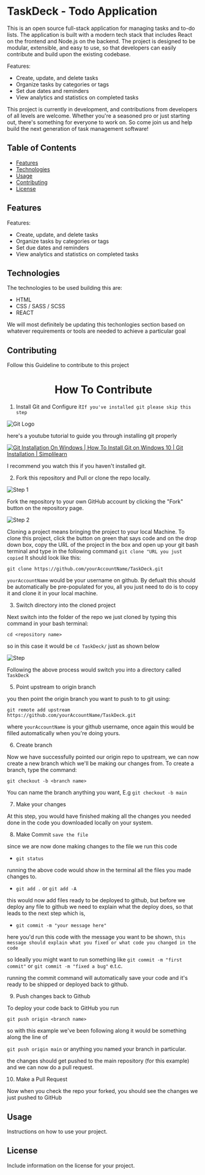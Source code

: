 # TaskDeck - Todo Application

This is an open source full-stack application for managing tasks and to-do lists. The application is built with a modern tech stack that includes React on the frontend and Node.js on the backend. The project is designed to be modular, extensible, and easy to use, so that developers can easily contribute and build upon the existing codebase.

Features:

- Create, update, and delete tasks
- Organize tasks by categories or tags
- Set due dates and reminders
- View analytics and statistics on completed tasks

This project is currently in development, and contributions from developers of all levels are welcome. Whether you're a seasoned pro or just starting out, there's something for everyone to work on. So come join us and help build the next generation of task management software!

## Table of Contents

- [Features](#features)
- [Technologies](#technologies)
- [Usage](#usage)
- [Contributing](#contributing)
- [License](#license)

## Features

Features:

- Create, update, and delete tasks
- Organize tasks by categories or tags
- Set due dates and reminders
- View analytics and statistics on completed tasks

## Technologies

The technologies to be used building this are:

- HTML
- CSS / SASS / SCSS
- REACT

We will most definitely be updating this techonlogies section based on whatever requirements or tools are needed to achieve a particular goal

## Contributing

Follow this Guideline to contribute to this project

<h1 align="center">How To Contribute</h1>

1. Install Git and Configure it`If you've installed git please skip this step`

![Git Logo](./Images/git%20image.png)

here's a youtube tutorial to guide you through installing git properly

[![Git Installation On Windows | How To Install Git on Windows 10 | Git Installation | Simplilearn](https://img.youtube.com/vi/2j7fD92g-gE/maxresdefault.jpg)](https://youtu.be/2j7fD92g-gE)

I recommend you watch this if you haven't installed git.

2. Fork this repository and Pull or clone the repo locally.

![Step 1](./Images/page_1.jpeg)

Fork the repository to your own GitHub account by clicking the "Fork" button on the repository page.

![Step 2](./Images/page_2.jpeg)

Cloning a project means bringing the project to your local Machine. To clone this project, click the button on green that says code and on the drop down box, copy the URL of the project in the box and open up your git bash terminal and type in the following command `git clone "URL you just copied`
It should look like this:

`git clone https://github.com/yourAccountName/TaskDeck.git`

`yourAccountName` would be your username on github. By defualt this should be automatically be pre-populated for you, all you just need to do is to copy it and clone it in your local machine.

3. Switch directory into the cloned project

Next switch into the folder of the repo we just cloned by typing this command in your bash terminal:

`cd <repository name>`

so in this case it would be
`cd TaskDeck/` just as shown below

![Step](<./Images/annotely_image%20(2).jpeg>)

Following the above process would switch you into a directory called `TaskDeck`

5. Point upstream to origin branch

you then point the origin branch you want to push to to git using:

`git remote add upstream https://github.com/yourAccountName/TaskDeck.git`

where `yourAccountName` is your github username, once again this would be filled automatically when you're doing yours.

6. Create branch

Now we have successfully pointed our origin repo to upstream, we can now create a new branch which we'll be making our changes from. To create a branch, type the command:

`git checkout -b <branch name>`

You can name the branch anything you want, E.g `git checkout -b main`

7. Make your changes

At this step, you would have finished making all the changes you needed done in the code you downloaded locally on your system.

8. Make Commit `save the file`

since we are now done making changes to the file we run this code

- `git status`

running the above code would show in the terminal all the files you made changes to.

- `git add .` or `git add -A`

this would now add files ready to be deployed to github, but before we deploy any file to github we need to explain what the deploy does, so that leads to the next step which is,

- `git commit -m "your message here"`

here you'd run this code with the message you want to be shown, `this message should explain what you fixed or what code you changed in the code`

so Ideally you might want to run something like `git commit -m "first commit"` or `git commit -m "fixed a bug"` e.t.c.

running the commit command will automatically save your code and it's ready to be shipped or deployed back to github.

9. Push changes back to Github

To deploy your code back to GitHub you run

`git push origin <branch name>`

so with this example we've been following along it would be something along the line of

`git push origin main` or anything you named your branch in particular.

the changes should get pushed to the main repository (for this example) and we can now do a pull request.

10. Make a Pull Request

Now when you check the repo your forked, you should see the changes we just pushed to GitHub

## Usage

Instructions on how to use your project.

## License

Include information on the license for your project.
